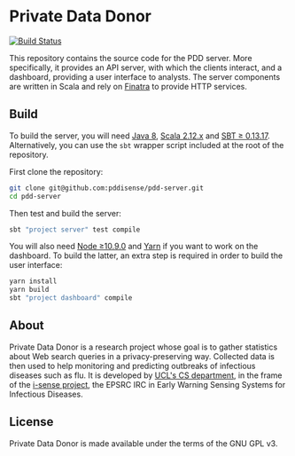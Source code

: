 # Private Data Donor

[![Build Status](https://travis-ci.com/pddisense/pdd-server.svg?branch=master)](https://travis-ci.com/pddisense/pdd-server)

This repository contains the source code for the PDD server.
More specifically, it provides an API server, with which the clients interact, and a dashboard, providing a user interface to analysts.
The server components are written in Scala and rely on [Finatra](https://twitter.github.io/finatra/) to provide HTTP services.

## Build
To build the server, you will need [Java 8](https://www.oracle.com/technetwork/java/javase/downloads/jdk8-downloads-2133151.html), [Scala 2.12.x](https://www.scala-lang.org) and [SBT ≥ 0.13.17](https://www.scala-sbt.org).
Alternatively, you can use the `sbt` wrapper script included at the root of the repository.

First clone the repository:
```bash
git clone git@github.com:pddisense/pdd-server.git
cd pdd-server
```

Then test and build the server:
```bash
sbt "project server" test compile
```

You will also need [Node ≥10.9.0](https://nodejs.org) and [Yarn](https://yarnpkg.com) if you want to work on the dashboard.
To build the latter, an extra step is required in order to build the user interface:
```bash
yarn install
yarn build
sbt "project dashboard" compile
```

## About
Private Data Donor is a research project whose goal is to gather statistics about Web search queries in a privacy-preserving way.
Collected data is then used to help monitoring and predicting outbreaks of infectious diseases such as flu.
It is developed by [UCL's CS department](http://www.cs.ucl.ac.uk/home/), in the frame of the [i-sense project](https://www.i-sense.org.uk/), the EPSRC IRC in Early Warning Sensing Systems for Infectious Diseases.

## License

Private Data Donor is made available under the terms of the GNU GPL v3.
